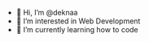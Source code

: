 - 👋 Hi, I’m @deknaa
- 👀 I’m interested in Web Development
- 🌱 I’m currently learning how to code

<!---
deknaa/deknaa is a ✨ special ✨ repository because its `README.md` (this file) appears on your GitHub profile.
You can click the Preview link to take a look at your changes.
--->
